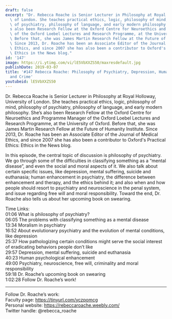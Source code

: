 ```yaml
---
draft: false
excerpt: "Dr. Rebecca Roache is Senior Lecturer in Philosophy at Royal Holloway, University\
  \ of London. She teaches practical ethics, logic, philosophy of mind, philosophy\
  \ of psychiatry, philosophy of language, and early modern philosophy. She\u2019\
  s also been Research Fellow at the Oxford Centre for Neuroethics and Programme Manager\
  \ of the Oxford Loebel Lectures and Research Programme, at the University of Oxford.\
  \ Before that, she was James Martin Research Fellow at the Future of Humanity Institute.\
  \ Since 2013, Dr. Roache has been an Associate Editor of the Journal of Medical\
  \ Ethics, and since 2007 she has also been a contributor to Oxford's Practical Ethics:\
  \ Ethics in the News blog."
id: '147'
image: https://i.ytimg.com/vi/lE5VbXXZS50/maxresdefault.jpg
publishDate: 2019-03-07
title: '#147 Rebecca Roache: Philosophy of Psychiatry, Depression, Human Enhancement,
  and Crime'
youtubeid: lE5VbXXZS50
---
```

Dr. Rebecca Roache is Senior Lecturer in Philosophy at Royal Holloway, University of London. She teaches practical ethics, logic, philosophy of mind, philosophy of psychiatry, philosophy of language, and early modern philosophy. She’s also been Research Fellow at the Oxford Centre for Neuroethics and Programme Manager of the Oxford Loebel Lectures and Research Programme, at the University of Oxford. Before that, she was James Martin Research Fellow at the Future of Humanity Institute. Since 2013, Dr. Roache has been an Associate Editor of the Journal of Medical Ethics, and since 2007 she has also been a contributor to Oxford's Practical Ethics: Ethics in the News blog.

In this episode, the central topic of discussion is philosophy of psychiatry. We go through some of the difficulties in classifying something as a “mental disease”, and even the social and moral aspects of it. We also talk about certain specific issues, like depression, mental suffering, suicide and euthanasia; human enhancement in psychiatry, the difference between enhancement and therapy, and the ethics behind it; and also when and how people should resort to psychiatry and neuroscience in the penal system, and issue regarding free will and moral responsibility. Toward the end, Dr. Roache also tells us about her upcoming book on swearing.

Time Links:  
01:06  What is philosophy of psychiatry?  
06:05  The problems with classifying something as a mental disease                               
13:34  Moralism in psychiatry                 
16:52  About evolutionary psychiatry and the evolution of mental conditions, like depression                
25:37  How pathologizing certain conditions might serve the social interest of eradicating behaviors people don’t like    
29:57  Depression, mental suffering, suicide and euthanasia     
40:23  Human psychological enhancement              
49:00  Psychiatry, neuroscience, free will, criminality and moral responsibility          
59:18  Dr. Roache’s upcoming book on swearing      
1:02:28  Follow Dr. Roache’s work!      

---

Follow Dr. Roache’s work:  
Faculty page: https://tinyurl.com/yczpomcg  
Personal website: https://rebeccaroache.weebly.com/  
Twitter handle: @rebecca_roache
